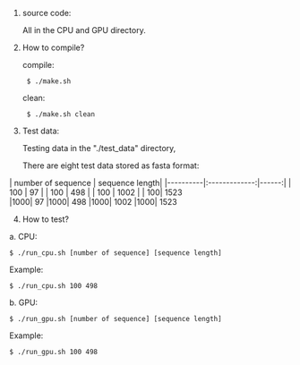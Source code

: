 1. source code:  

    All in the CPU and GPU directory.

2. How to compile?  

	compile:
  
		$ ./make.sh
    
	clean:  
  
		$ ./make.sh clean

3. Test data:

	Testing data in the "./test_data" directory,
  
	There are eight test data stored as fasta format:

|      number of sequence      |  sequence length|
|----------|:-------------:|------:|
|  100 | 97 |
|    100   |   498 |
| 100 |   1002 |
|  100|			1523    
|1000|			  97
|1000|			 498
|1000|			1002
|1000|			1523
  
4. How to test?

a. CPU:

    $ ./run_cpu.sh [number of sequence] [sequence length]

 Example:

  	$ ./run_cpu.sh 100 498	

b. GPU:

    $ ./run_gpu.sh [number of sequence] [sequence length]

Example:

    $ ./run_gpu.sh 100 498	
		

	


